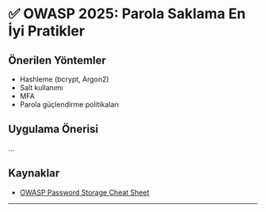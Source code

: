 # ✅ OWASP 2025: Parola Saklama En İyi Pratikler

## Önerilen Yöntemler
- Hashleme (bcrypt, Argon2)
- Salt kullanımı
- MFA
- Parola güçlendirme politikaları

## Uygulama Önerisi
...

## Kaynaklar
- [OWASP Password Storage Cheat Sheet](https://cheatsheetseries.owasp.org/cheatsheets/Password_Storage_Cheat_Sheet.html)


---
